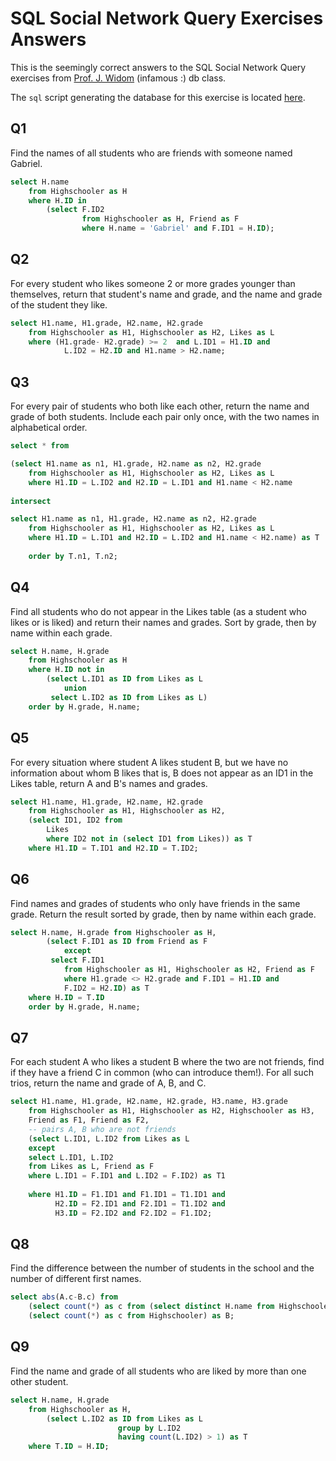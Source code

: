 # SQL Social Network Query Exercises Answers

This is the seemingly correct answers to the SQL Social Network Query exercises from 
[Prof. J. Widom][2] (infamous :) db class.

The `sql` script generating the database for this exercise is located [here][1].

## Q1

Find the names of all students who are friends with someone named Gabriel. 

```sql
select H.name 
    from Highschooler as H
    where H.ID in 
        (select F.ID2 
                from Highschooler as H, Friend as F 
                where H.name = 'Gabriel' and F.ID1 = H.ID);
```

## Q2

For every student who likes someone 2 or more grades younger than themselves, 
return that student's name and grade, and the name and grade of the student they like. 

```sql
select H1.name, H1.grade, H2.name, H2.grade
    from Highschooler as H1, Highschooler as H2, Likes as L
    where (H1.grade- H2.grade) >= 2  and L.ID1 = H1.ID and 
            L.ID2 = H2.ID and H1.name > H2.name; 
```

## Q3

For every pair of students who both like each other, return the name and grade of both 
students. Include each pair only once, with the two names in alphabetical order. 

```sql
select * from

(select H1.name as n1, H1.grade, H2.name as n2, H2.grade
    from Highschooler as H1, Highschooler as H2, Likes as L
    where H1.ID = L.ID2 and H2.ID = L.ID1 and H1.name < H2.name
    
intersect

select H1.name as n1, H1.grade, H2.name as n2, H2.grade
    from Highschooler as H1, Highschooler as H2, Likes as L
    where H1.ID = L.ID1 and H2.ID = L.ID2 and H1.name < H2.name) as T
    
    order by T.n1, T.n2;
```

## Q4

Find all students who do not appear in the Likes table (as a student who likes or is 
liked) and return their names and grades. Sort by grade, then by name within each grade. 

```sql
select H.name, H.grade
    from Highschooler as H
    where H.ID not in 
        (select L.ID1 as ID from Likes as L 
            union 
         select L.ID2 as ID from Likes as L)
    order by H.grade, H.name;
```

## Q5

For every situation where student A likes student B, but we have no information about 
whom B likes that is, B does not appear as an ID1 in the Likes table, return A and B's 
names and grades.


```sql
select H1.name, H1.grade, H2.name, H2.grade
    from Highschooler as H1, Highschooler as H2,
    (select ID1, ID2 from
        Likes
        where ID2 not in (select ID1 from Likes)) as T
    where H1.ID = T.ID1 and H2.ID = T.ID2;
```

## Q6

Find names and grades of students who only have friends in the same grade. Return the result 
sorted by grade, then by name within each grade. 


```sql
select H.name, H.grade from Highschooler as H,
        (select F.ID1 as ID from Friend as F
            except
         select F.ID1
            from Highschooler as H1, Highschooler as H2, Friend as F
            where H1.grade <> H2.grade and F.ID1 = H1.ID and 
            F.ID2 = H2.ID) as T
    where H.ID = T.ID
    order by H.grade, H.name;
```

## Q7

For each student A who likes a student B where the two are not friends, find if they have a 
friend C in common (who can introduce them!). For all such trios, return the name and grade 
of A, B, and C. 

```sql
select H1.name, H1.grade, H2.name, H2.grade, H3.name, H3.grade 
    from Highschooler as H1, Highschooler as H2, Highschooler as H3, 
    Friend as F1, Friend as F2,   
    -- pairs A, B who are not friends
    (select L.ID1, L.ID2 from Likes as L
    except
    select L.ID1, L.ID2
    from Likes as L, Friend as F
    where L.ID1 = F.ID1 and L.ID2 = F.ID2) as T1
    
    where H1.ID = F1.ID1 and F1.ID1 = T1.ID1 and 
          H2.ID = F2.ID1 and F2.ID1 = T1.ID2 and 
          H3.ID = F2.ID2 and F2.ID2 = F1.ID2;
```

## Q8


Find the difference between the number of students in the school and the number of different 
first names. 

```sql
select abs(A.c-B.c) from
    (select count(*) as c from (select distinct H.name from Highschooler as H)) as A, 
    (select count(*) as c from Highschooler) as B;
```


## Q9

Find the name and grade of all students who are liked by more than one other student. 

```sql
select H.name, H.grade
    from Highschooler as H, 
        (select L.ID2 as ID from Likes as L
                        group by L.ID2
                        having count(L.ID2) > 1) as T
    where T.ID = H.ID;
```

[1]: schemas/social.sql
[2]: http://cs.stanford.edu/people/widom/

